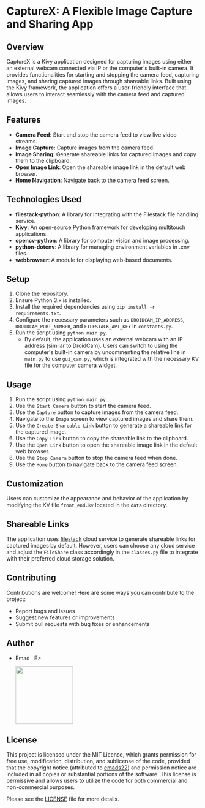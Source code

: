 # CaptureX: A Flexible Image Capture and Sharing App

## Overview
CaptureX is a Kivy application designed for capturing images using either an external webcam connected via IP or the computer's built-in camera. It provides functionalities for starting and stopping the camera feed, capturing images, and sharing captured images through shareable links. Built using the Kivy framework, the application offers a user-friendly interface that allows users to interact seamlessly with the camera feed and captured images.

## Features
- **Camera Feed**: Start and stop the camera feed to view live video streams.
- **Image Capture**: Capture images from the camera feed.
- **Image Sharing**: Generate shareable links for captured images and copy them to the clipboard.
- **Open Image Link**: Open the shareable image link in the default web browser.
- **Home Navigation**: Navigate back to the camera feed screen.

## Technologies Used
- **filestack-python**: A library for integrating with the Filestack file handling service.
- **Kivy**: An open-source Python framework for developing multitouch applications.
- **opencv-python**: A library for computer vision and image processing.
- **python-dotenv**: A library for managing environment variables in .env files.
- **webbrowser**: A module for displaying web-based documents.

## Setup
1. Clone the repository.
2. Ensure Python 3.x is installed.
3. Install the required dependencies using `pip install -r requirements.txt`.
4. Configure the necessary parameters such as `DROIDCAM_IP_ADDRESS`, `DROIDCAM_PORT_NUMBER`, and `FILESTACK_API_KEY` in `constants.py`.
5. Run the script using `python main.py`.
   - By default, the application uses an external webcam with an IP address (similar to DroidCam). Users can switch to using the computer's built-in camera by uncommenting the relative line in `main.py` to use `gui_cam.py`, which is integrated with the necessary KV file for the computer camera widget.

## Usage
1. Run the script using `python main.py`.
2. Use the `Start Camera` button to start the camera feed.
3. Use the `Capture` button to capture images from the camera feed.
4. Navigate to the `Image` screen to view captured images and share them.
5. Use the `Create Shareable Link` button to generate a shareable link for the captured image.
6. Use the `Copy Link` button to copy the shareable link to the clipboard.
7. Use the `Open Link` button to open the shareable image link in the default web browser.
8. Use the `Stop Camera` button to stop the camera feed when done.
9. Use the `Home` button to navigate back to the camera feed screen.

## Customization
Users can customize the appearance and behavior of the application by modifying the KV file `front_end.kv` located in the `data` directory.

## Shareable Links
The application uses [filestack](https://www.filestack.com/) cloud service to generate shareable links for captured images by default. However, users can choose any cloud service and adjust the `FileShare` class accordingly in the `classes.py` file to integrate with their preferred cloud storage solution.

## Contributing
Contributions are welcome! Here are some ways you can contribute to the project:
- Report bugs and issues
- Suggest new features or improvements
- Submit pull requests with bug fixes or enhancements

## Author
- Emad &nbsp; E>
  
  [<img src="https://img.shields.io/badge/GitHub-Profile-blue?logo=github" width="150">](https://github.com/emads22)

## License
This project is licensed under the MIT License, which grants permission for free use, modification, distribution, and sublicense of the code, provided that the copyright notice (attributed to [emads22](https://github.com/emads22)) and permission notice are included in all copies or substantial portions of the software. This license is permissive and allows users to utilize the code for both commercial and non-commercial purposes.

Please see the [LICENSE](LICENSE) file for more details.